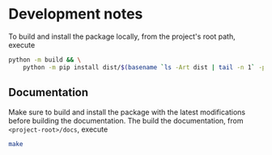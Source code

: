 # Development notes
To build and install the package locally, from the project's root path, execute
```bash
python -m build && \
	python -m pip install dist/$(basename `ls -Art dist | tail -n 1` -py3-none-any.whl).tar.gz
```

## Documentation
Make sure to build and install the package with the latest modifications before building the documentation. The build the documentation, from `<project-root>/docs`, execute 
```bash
make
```
